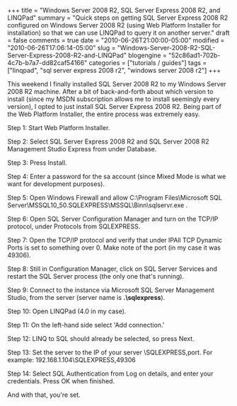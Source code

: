 +++
title = "Windows Server 2008 R2, SQL Server Express 2008 R2, and LINQPad"
summary = "Quick steps on getting SQL Server Express 2008 R2 configured on Windows Server 2008 R2 (using Web Platform Installer for installation) so that we can use LINQPad to query it on another server."
draft = false
comments = true
date = "2010-06-26T21:00:00-05:00"
modified = "2010-06-26T17:06:14-05:00"
slug = "Windows-Server-2008-R2-SQL-Server-Express-2008-R2-and-LINQPad"
blogengine = "52c86ad1-702b-4c7b-b7a7-dd82caf54166"
categories = ["tutorials / guides"]
tags = ["linqpad", "sql server express 2008 r2", "windows server 2008 r2"]
+++

<p>This weekend I finally installed SQL Server 2008 R2 to my Windows Server 2008 R2 machine. After a bit of back-and-forth about which version to install (since my MSDN subscription allows me to install seemingly every version), I opted to just install SQL Server Express 2008 R2. Being part of the Web Platform Installer, the entire process was extremely easy.</p>
<p>Step 1: Start Web Platform Installer.</p>
<p>Step 2: Select SQL Server Express 2008 R2 and SQL Server 2008 R2 Management Studio Express from under Database.</p>
<p>Step 3: Press Install.</p>
<p>Step 4: Enter a password for the sa account (since Mixed Mode is what we want for development purposes).</p>
<p>Step 5: Open Windows Firewall and allow C:\Program Files\Microsoft SQL Server\MSSQL10_50.SQLEXPRESS\MSSQL\Binn\sqlservr.exe .</p>
<p>Step 6: Open SQL Server Configuration Manager and turn on the TCP/IP protocol, under Protocols from SQLEXPRESS.</p>
<p>Step 7: Open the TCP/IP protocol and verify that under IPAll TCP Dynamic Ports is set to something over 0. Make note of the port (in my case it was 49306).</p>
<p>Step 8: Still in Configuration Manager, click on SQL Server Services and restart the SQL Server process (the only one that's running).</p>
<p>Step 9: Connect to the instance via Microsoft SQL Server Management Studio, from the server (server name is <strong>.\sqlexpress</strong>).</p>
<p>Step 10: Open LINQPad (4.0 in my case).</p>
<p>Step 11: On the left-hand side select 'Add connection.'</p>
<p>Step 12: LINQ to SQL should already be selected, so press Next.</p>
<p>Step 13: Set the server to the IP of your server \SQLEXPRESS,port. For example: 192.168.1.104\SQLEXPRESS,49306</p>
<p>Step 14: Select SQL Authentication from Log on details, and enter your credentials. Press OK when finished.</p>
<p>And with that, you're set.</p>

